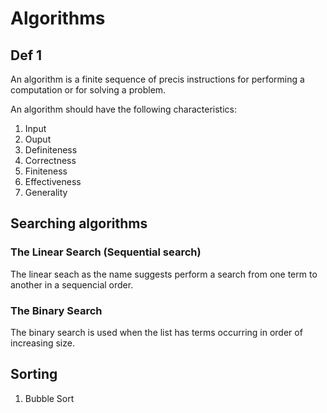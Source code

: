 # Algorithms

## Def 1
An algorithm is a finite sequence of precis instructions for performing a computation or for solving a problem.

An algorithm should have the following characteristics:
1. Input
2. Ouput
3. Definiteness
4. Correctness
5. Finiteness
6. Effectiveness
7. Generality

## Searching algorithms

### The Linear Search (Sequential search)
The linear seach as the name suggests perform a search from one term to another in a sequencial order.

### The Binary Search
The binary search is used when the list has terms occurring in order of increasing size.


## Sorting

1. Bubble Sort
